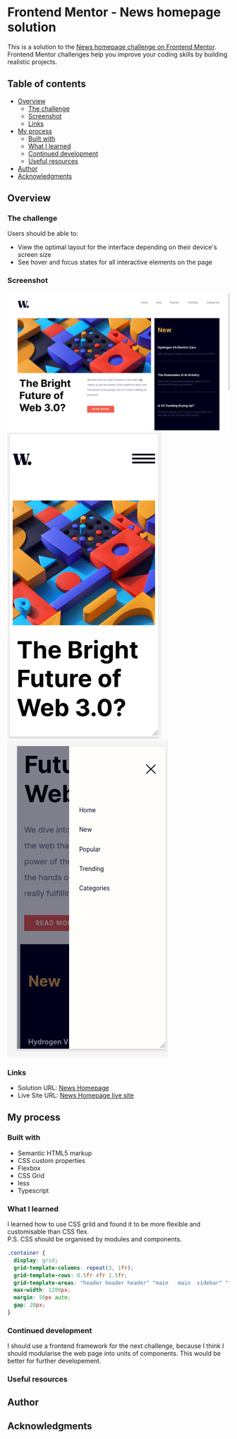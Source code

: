 # Frontend Mentor - News homepage solution

This is a solution to the [News homepage challenge on Frontend Mentor](https://www.frontendmentor.io/challenges/news-homepage-H6SWTa1MFl). Frontend Mentor challenges help you improve your coding skills by building realistic projects. 

## Table of contents

- [Overview](#overview)
  - [The challenge](#the-challenge)
  - [Screenshot](#screenshot)
  - [Links](#links)
- [My process](#my-process)
  - [Built with](#built-with)
  - [What I learned](#what-i-learned)
  - [Continued development](#continued-development)
  - [Useful resources](#useful-resources)
- [Author](#author)
- [Acknowledgments](#acknowledgments)


## Overview

### The challenge

Users should be able to:

- View the optimal layout for the interface depending on their device's screen size
- See hover and focus states for all interactive elements on the page

### Screenshot

![product-desktop](./design/product-desktop.png)
![product-mobile](./design/product-mobile.png)
![product-mobile-menu](./design/product-mobile-menu.png)


### Links

- Solution URL: [News Homepage](https://github.com/garyeung/Frontend-Mentor-Challenges/tree/master/news-homepage-main)
- Live Site URL: [News Homepage live site](https://garyeung.github.io/news-homepage-main)

## My process

### Built with

- Semantic HTML5 markup
- CSS custom properties
- Flexbox
- CSS Grid
- less
- Typescript

### What I learned

I learned how to use CSS grild and found it to be  more flexible and customisable than CSS flex.  
P.S. CSS should be organised by modules and components.
```css
.container {
  display: grid;
  grid-template-columns: repeat(3, 1fr);
  grid-template-rows: 0.5fr 4fr 1.5fr;
  grid-template-areas: "header header header" "main   main  sidebar" "footer footer footer";
  max-width: 1200px;
  margin: 50px auto;
  gap: 20px;
}
```

### Continued development
I should use a frontend framework for the next challenge, because I think I should modularise the web page into units of components. This would be better for further developement.

### Useful resources

## Author


## Acknowledgments
